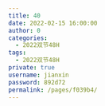 ```yaml
---
title: 40
date: 2022-02-15 16:00:00
author: 0
categories: 
  - 2022双节48H
tags: 
  - 2022双节48H
private: true
username: jianxin
password: 892d72
permalink: /pages/f039b4/
---
```


